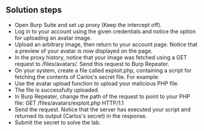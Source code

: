 ## Solution steps

- Open Burp Suite and set up proxy (Keep the intercept off).
- Log in to your account using the given credentials and notice the option for uploading an avatar image.
- Upload an arbitrary image, then return to your account page. Notice that a preview of your avatar is now displayed on the page.
- In the proxy history, notice that your image was fetched using a GET request to /files/avatars/<YOUR-IMAGE>. Send this request to Burp Repeater.
- On your system, create a file called exploit.php, containing a script for fetching the contents of Carlos's secret file. For example: <?php echo file_get_contents('/home/carlos/secret'); ?>
- Use the avatar upload function to upload your malicious PHP file.
- The file is successfully uploaded.
- In Burp Repeater, change the path of the request to point to your PHP file: GET /files/avatars/exploit.php HTTP/1.1
- Send the request. Notice that the server has executed your script and returned its output (Carlos's secret) in the response.
- Submit the secret to solve the lab.
